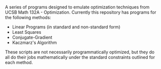 A series of programs designed to emulate optimization techniques from UCSB Math 132A - Optimization. Currently this repository has programs for the following methods:
- Linear Programs (in standard and non-standard form)
- Least Squares
- Conjugate-Gradient
- Kaczmarz's Algorithm

These scripts are not necessarily programmatically optimized, but they do all do their jobs mathematically under the standard constraints outlined for each method. 
